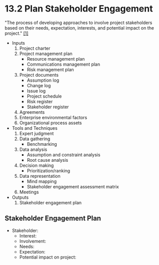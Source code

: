 # 13.2 Plan Stakeholder Engagement

"The process of developing approaches to involve project stakeholders based on
their needs, expectation, interests, and potential impact on the project."
[[1]](../home.md#references)

- Inputs
  1. Project charter
  2. Project management plan
     - Resource management plan
     - Communications management plan
     - Risk management plan
  3. Project documents
     - Assumption log
     - Change log
     - Issue log
     - Project schedule
     - Risk register
     - Stakeholder register
  4. Agreements
  5. Enterprise environmental factors
  6. Organizational process assets
- Tools and Techniques
  1. Expert judgment
  2. Data gathering
     - Benchmarking
  3. Data analysis
     - Assumption and constraint analysis
     - Root cause analysis
  4. Decision making
     - Prioritization/ranking
  5. Data representation
     - Mind mapping
     - Stakeholder engagement assessment matrix
  6. Meetings
- Outputs
  1. Stakeholder engagement plan

## Stakeholder Engagement Plan

- Stakeholder:
  - Interest:
  - Involvement:
  - Needs:
  - Expectation:
  - Potential impact on project:
